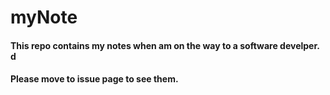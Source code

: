 # myNote
#### This repo contains my notes when  am on the way to a software develper. d
#### Please move to issue page to see them.
